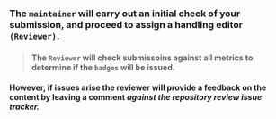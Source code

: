
### **The `maintainer` will carry out an initial check of your submission, and proceed to assign a handling editor `(Reviewer)`.**



> #### The `Reviewer` will check submissoins against all metrics to determine if the `badges` will be issued. 



#### However, if issues arise the reviewer will provide a feedback on the content by leaving a comment *against the repository review issue tracker.*
